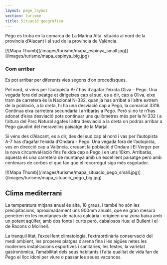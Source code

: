 ```yaml
---
layout: page_layout
section: turisme
title: Situació geogràfica
---
```

Pego es troba en la comarca de La Marina Alta. situada al nord de la província d’Alacant i al sud de la província de València.

<div class="center" markdown="1">
[![Mapa Thumb](/images/turisme/mapa_espinya_small.jpg)](/images/turisme/mapa_espinya_big.jpg)
</div>

### Com arribar
Es pot arribar per diferents vies segons d’on procedisques.

Pel nord, si véns per l’autopista A-7 has d’agafar l’eixida Oliva – Pego. Una vegada fora del peatge et dirigeixes cap al sud, es a dir, cap a Oliva, eixe tram de carretera és la Nacional N-332, quan ja has arribat a l’altre extrem de la població, a la dreta, hi ha una desviació cap a Pego, la comarcal 3318. Continua eixa carretera secundaria i arribaràs a Pego. Però si no te n’has adonat d’eixa desviació pots continuar uns quilòmetres més per la N-332 i a l’altura del Parc Natural agafes l’altra desviació a la dreta on podràs arribar a Pego gaudint del meravellós paisatge de la Marjal.

Si véns des d’Alacant, es a dir, des del sud cap al nord i vas per l’autopista A-7 has d’agafar l’eixida d’Ondara - Pego. Una vegada fora de l’autopista, ves en direcció cap a  València, creuant la població d’Ondara i El Verger per la nova circumval·lació fins l’eixida cap a Pego i en uns 10km. Arribaràs, aquesta és una carretera de muntanya amb un excel·lent paisatge però amb centenars de corbes el que fan que el recorregut siga més esgotador.

<div class="center" markdown="1">
[![Mapa Thumb](/images/turisme/mapa_situacio_pego_small.jpg)](/images/turisme/mapa_situacio_pego_big.jpg)
</div>

## Clima mediterrani
La temperatura mitjana anual és alta, 18 graus, i també ho són les precipitacions, aproximadament uns 900mm anuals, que en gran mesura penetren en les muntanyes de natura calcària i originen una zona baixa amb un potent aqüífer, amb dos fonts i curts però, cabalosos rius: el Bullent i el de Racons o Molinell.

La tranquil·litat, l’excel·lent climatologia, l’extraordinària conservació del medi ambient, les properes platges d’arena fina i les aigües netes les modernes instal·lacions esportives i sanitàries, les festes, la varietat gastronòmica, l’amabilitat dels seus habitants i l’alta qualitat de vida fan de Pego el lloc idoni per viure o passar les seues vacances.